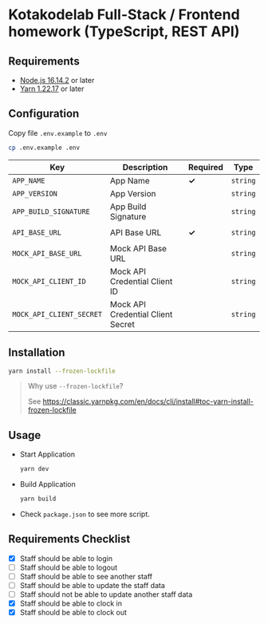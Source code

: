 # Kotakodelab Full-Stack / Frontend homework (TypeScript, REST API)

## Requirements

- [Node.js 16.14.2](https://nodejs.org) or later
- [Yarn 1.22.17](https://classic.yarnpkg.com) or later

## Configuration

Copy file `.env.example` to `.env`

```bash
cp .env.example .env
```

| Key                      | Description                       | Required | Type     |
|--------------------------|-----------------------------------|----------|----------|
| `APP_NAME`               | App Name                          | **✓**    | `string` |
| `APP_VERSION`            | App Version                       |          | `string` |
| `APP_BUILD_SIGNATURE`    | App Build Signature               |          | `string` |
|                          |                                   |          |          |
| `API_BASE_URL`           | API Base URL                      | **✓**    | `string` |
|                          |                                   |          |          |
| `MOCK_API_BASE_URL`      | Mock API Base URL                 |          | `string` |
| `MOCK_API_CLIENT_ID`     | Mock API Credential Client ID     |          | `string` |
| `MOCK_API_CLIENT_SECRET` | Mock API Credential Client Secret |          | `string` |

## Installation

```bash
yarn install --frozen-lockfile
```

> Why use `--frozen-lockfile`?
>
> See https://classic.yarnpkg.com/en/docs/cli/install#toc-yarn-install-frozen-lockfile

## Usage

- Start Application
  ```bash
  yarn dev
  ```
- Build Application
  ```bash
  yarn build
  ```
- Check `package.json` to see more script.

## Requirements Checklist
- [x] Staff should be able to login
- [ ] Staff should be able to logout
- [ ] Staff should be able to see another staff
- [ ] Staff should be able to update the staff data
- [ ] Staff should not be able to update another staff data
- [x] Staff should be able to clock in
- [x] Staff should be able to clock out